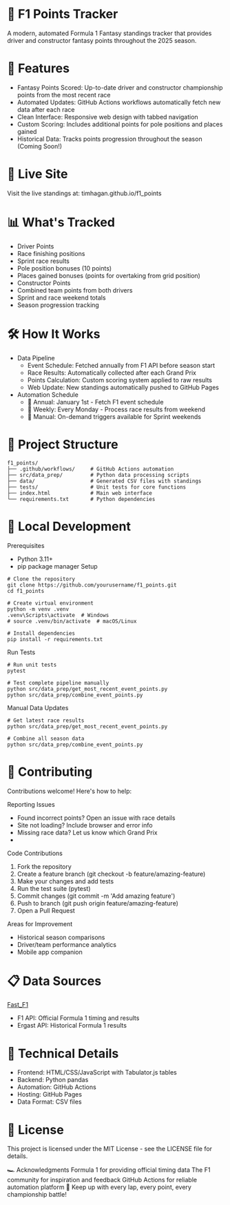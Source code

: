 # 🏁 F1 Points Tracker
A modern, automated Formula 1 Fantasy standings tracker that provides driver and constructor fantasy points throughout the 2025 season.

# 🌟 Features
- Fantasy Points Scored: Up-to-date driver and constructor championship points from the most recent race
- Automated Updates: GitHub Actions workflows automatically fetch new data after each race
- Clean Interface: Responsive web design with tabbed navigation
- Custom Scoring: Includes additional points for pole positions and places gained
- Historical Data: Tracks points progression throughout the season (Coming Soon!)

# 🚀 Live Site
Visit the live standings at: timhagan.github.io/f1_points

# 📊 What's Tracked
- Driver Points
- Race finishing positions
- Sprint race results
- Pole position bonuses (10 points)
- Places gained bonuses (points for overtaking from grid position)
- Constructor Points
- Combined team points from both drivers
- Sprint and race weekend totals
- Season progression tracking

# 🛠️ How It Works
- Data Pipeline
  - Event Schedule: Fetched annually from F1 API before season start
  - Race Results: Automatically collected after each Grand Prix
  - Points Calculation: Custom scoring system applied to raw results
  - Web Update: New standings automatically pushed to GitHub Pages
- Automation Schedule
  - 📅 Annual: January 1st - Fetch F1 event schedule
  - 🏁 Weekly: Every Monday - Process race results from weekend
  - 🔄 Manual: On-demand triggers available for Sprint weekends

# 📁 Project Structure
```
f1_points/
├── .github/workflows/     # GitHub Actions automation
├── src/data_prep/         # Python data processing scripts
├── data/                  # Generated CSV files with standings
├── tests/                 # Unit tests for core functions  
├── index.html             # Main web interface
└── requirements.txt       # Python dependencies
```

# 🧪 Local Development
Prerequisites
- Python 3.11+
- pip package manager
Setup
```
# Clone the repository
git clone https://github.com/yourusername/f1_points.git
cd f1_points

# Create virtual environment
python -m venv .venv
.venv\Scripts\activate  # Windows
# source .venv/bin/activate  # macOS/Linux

# Install dependencies  
pip install -r requirements.txt
```

Run Tests
```
# Run unit tests
pytest

# Test complete pipeline manually
python src/data_prep/get_most_recent_event_points.py
python src/data_prep/combine_event_points.py
```

Manual Data Updates
```
# Get latest race results
python src/data_prep/get_most_recent_event_points.py

# Combine all season data
python src/data_prep/combine_event_points.py
```

# 🤝 Contributing
Contributions welcome! Here's how to help:

Reporting Issues
- Found incorrect points? Open an issue with race details
- Site not loading? Include browser and error info
- Missing race data? Let us know which Grand Prix
- 
Code Contributions
1. Fork the repository
2. Create a feature branch (git checkout -b feature/amazing-feature)
3. Make your changes and add tests
4. Run the test suite (pytest)
5. Commit changes (git commit -m 'Add amazing feature')
6. Push to branch (git push origin feature/amazing-feature)
7. Open a Pull Request

Areas for Improvement
- Historical season comparisons
- Driver/team performance analytics
- Mobile app companion

# 📋 Data Sources
[Fast_F1](https://github.com/theOehrly/Fast-F1)
- F1 API: Official Formula 1 timing and results
- Ergast API: Historical Formula 1 results

# 🔧 Technical Details
- Frontend: HTML/CSS/JavaScript with Tabulator.js tables
- Backend: Python pandas
- Automation: GitHub Actions
- Hosting: GitHub Pages
- Data Format: CSV files

# 📄 License
This project is licensed under the MIT License - see the LICENSE file for details.

🏎️ Acknowledgments
Formula 1 for providing official timing data
The F1 community for inspiration and feedback
GitHub Actions for reliable automation platform
🏁 Keep up with every lap, every point, every championship battle!
